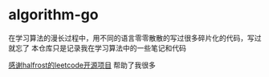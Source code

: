 # algorithm-go

在学习算法的漫长过程中，用不同的语言零零散散的写过很多碎片化的代码，写过就忘了
本仓库只是记录我在学习算法中的一些笔记和代码

[感谢halfrost的leetcode开源项目](https://github.com/halfrost/LeetCode-Go) 帮助了我很多